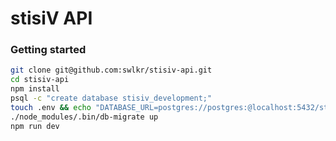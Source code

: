 # stisiV API

### Getting started

```bash
git clone git@github.com:swlkr/stisiv-api.git
cd stisiv-api
npm install
psql -c "create database stisiv_development;"
touch .env && echo "DATABASE_URL=postgres://postgres:@localhost:5432/stisiv_development" >> .env
./node_modules/.bin/db-migrate up
npm run dev
```

